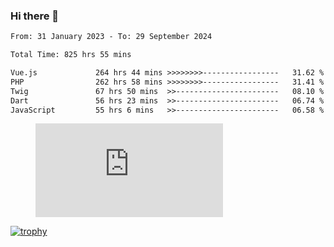 ### Hi there 👋
<!--START_SECTION:waka-->

```txt
From: 31 January 2023 - To: 29 September 2024

Total Time: 825 hrs 55 mins

Vue.js             264 hrs 44 mins >>>>>>>>-----------------   31.62 %
PHP                262 hrs 58 mins >>>>>>>>-----------------   31.41 %
Twig               67 hrs 50 mins  >>-----------------------   08.10 %
Dart               56 hrs 23 mins  >>-----------------------   06.74 %
JavaScript         55 hrs 6 mins   >>-----------------------   06.58 %
```

<!--END_SECTION:waka-->
<!-- 
- 🔭 I’m currently working on ...
- 🌱 I’m currently learning ...
- 👯 I’m looking to collaborate on ...
- 🤔 I’m looking for help with ...
- 💬 Ask me about ...
- 📫 How to reach me: ...
- 😄 Pronouns: ...
- ⚡ Fun fact: ... -->


<figure><embed src="https://wakatime.com/share/@jakihanif/43c5af78-a69f-4ced-8cfc-b0822aa9be8f.svg"></embed></figure>

[![trophy](https://github-profile-trophy.vercel.app/?username=jakihanif23&rank=-A,-A)](https://github.com/jakihanif23)
